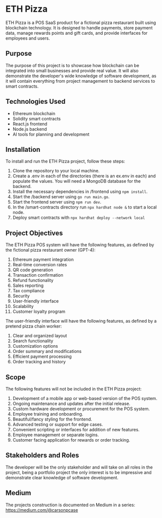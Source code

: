 # ETH Pizza

ETH Pizza is a POS SaaS product for a fictional pizza restaurant built using blockchain technology. It is designed to handle payments, store payment data, manage rewards points and gift cards, and provide interfaces for employees and users.

## Purpose

The purpose of this project is to showcase how blockchain can be integrated into small businesses and provide real value. It will also demonstrate the developer's wide knowledge of software development, as it will contain everything from project management to backend services to smart contracts.

## Technologies Used

- Ethereum blockchain
- Solidity smart contracts
- React.js frontend
- Node.js backend
- AI tools for planning and development

## Installation

To install and run the ETH Pizza project, follow these steps:

1. Clone the repository to your local machine.
2. Create a .env in each of the directories (there is an ex.env in each) and populate the values. You will need a MongoDB database for the backend.
3. Install the necessary dependencies in /frontend using `npm install`.
4. Start the /backend server using `go run main.go`.
5. Start the frontend server using `npm run dev`.
6. In the /smart-contracts directory run `npx hardhat node &` to start a local node.
7. Deploy smart contracts with `npx hardhat deploy --network local`

## Project Objectives

The ETH Pizza POS system will have the following features, as defined by the fictional pizza restaurant owner (GPT-4):

1. Ethereum payment integration
2. Real-time conversion rates
3. QR code generation
4. Transaction confirmation
5. Refund functionality
6. Sales reporting
7. Tax compliance
8. Security
9. User-friendly interface
11. Scalability
12. Customer loyalty program

The user-friendly interface will have the following features, as defined by a pretend pizza chain worker:

1. Clear and organized layout
2. Search functionality
3. Customization options
4. Order summary and modifications
5. Efficient payment processing
6. Order tracking and history

## Scope

The following features will not be included in the ETH Pizza project:

1. Development of a mobile app or web-based version of the POS system.
2. Ongoing maintenance and updates after the initial release.
3. Custom hardware development or procurement for the POS system.
4. Employee training and onboarding.
5. Beautiful/fancy styling for the frontend.
6. Advanced testing or support for edge cases.
7. Convenient scripting or interfaces for addition of new features.
8. Employee management or separate logins.
9. Customer facing application for rewards or order tracking.

## Stakeholders and Roles

The developer will be the only stakeholder and will take on all roles in the project, being a portfolio project the only interest is to be impressive and demonstrate clear knowledge of software development.

## Medium
The projects construction is documented on Medium in a series:
https://medium.com/@carsonpcase